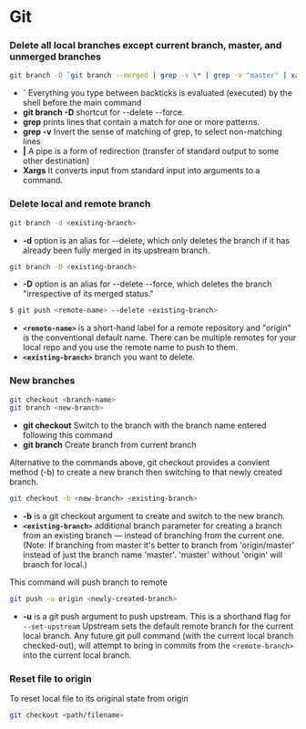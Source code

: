 # Git
### Delete all local branches except current branch, master, and unmerged branches  
```sh
git branch -D `git branch --merged | grep -v \* | grep -v "master" | xargs`
```
- **`** Everything you type between backticks is evaluated (executed) by the shell before the main command
- **git branch -D** shortcut for --delete --force.
- **grep** prints lines that contain a match for one or more patterns.
- **grep -v** Invert the sense of matching of grep, to select non-matching lines
- **|** A pipe is a form of redirection (transfer of standard output to some other destination)
- **Xargs** It converts input from standard input into arguments to a command.

### Delete local and remote branch
```sh
git branch -d <existing-branch>
```
- **-d** option is an alias for --delete, which only deletes the branch if it has already been fully merged in its upstream branch.
```sh
git branch -D <existing-branch>
```
- **-D** option is an alias for --delete --force, which deletes the branch "irrespective of its merged status."
```sh
$ git push <remote-name> --delete <existing-branch>
```
- **`<remote-name>`** is a short-hand label for a remote repository and "origin" is the conventional default name. There can be multiple remotes for your local repo and you use the remote name to push to them.
- **`<existing-branch>`** branch you want to delete.

### New branches

```sh
git checkout <branch-name>
git branch <new-branch>
```
- **git checkout** Switch to the branch with the branch name entered following this command
- **git branch** Create branch from current branch

Alternative to the commands above, git checkout provides a convient method (-b) to create a new branch then switching to that newly created branch.
```sh
git checkout -b <new-branch> <existing-branch>
```
- **-b** is a git checkout argument to create and switch to the new branch.
- **`<existing-branch>`** additional branch parameter for creating a branch from an existing branch — instead of branching from the current one. (Note: If branching from master it's better to branch from 'origin/master' instead of just the branch name 'master'. 'master' without 'origin' will branch for local.)

This command will push branch to remote
```sh
git push -u origin <newly-created-branch>
```
- **-u** is a git push argument to push upstream. This is a shorthand flag for `--set-upstream` Upstream sets the default remote branch for the current local branch. Any future git pull command (with the current local branch checked-out), will attempt to bring in commits from the `<remote-branch>` into the current local branch.


### Reset file to origin
To reset local file to its original state from origin
```sh
git checkout <path/filename>
```
